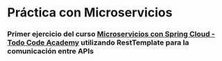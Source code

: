 # Práctica con Microservicios

### Primer ejercicio del curso [Microservicios con Spring Cloud - Todo Code Academy](https://todocodeacademy.com/course/microservicios-con-spring-cloud/) utilizando RestTemplate para la comunicación entre APIs
